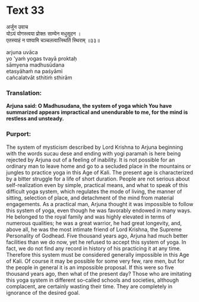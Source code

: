 # Text 33

अर्जुन उवाच  
योऽयं योगस्त्वया प्रोक्तः साम्येन मधुसूदन ।  
एतस्याहं न पश्यामि चञ्चलत्वात्स्थितिं स्थिराम् ॥३३॥

arjuna uvāca  
yo 'yaḿ yogas tvayā proktaḥ  
sāmyena madhusūdana  
etasyāhaḿ na paśyāmi  
cañcalatvāt sthitiḿ sthirām



### Translation:

**Arjuna said: O Madhusudana, the system of yoga which You have summarized appears impractical and unendurable to me, for the mind is restless and unsteady.**

### Purport:

The system of mysticism described by Lord Krishna to Arjuna beginning with the words sucau dese and ending with yogi paramah is here being rejected by Arjuna out of a feeling of inability. It is not possible for an ordinary man to leave home and go to a secluded place in the mountains or jungles to practice yoga in this Age of Kali. The present age is characterized by a bitter struggle for a life of short duration. People are not serious about self-realization even by simple, practical means, and what to speak of this difficult yoga system, which regulates the mode of living, the manner of sitting, selection of place, and detachment of the mind from material engagements. As a practical man, Arjuna thought it was impossible to follow this system of yoga, even though he was favorably endowed in many ways. He belonged to the royal family and was highly elevated in terms of numerous qualities; he was a great warrior, he had great longevity, and, above all, he was the most intimate friend of Lord Krishna, the Supreme Personality of Godhead. Five thousand years ago, Arjuna had much better facilities than we do now, yet he refused to accept this system of yoga. In fact, we do not find any record in history of his practicing it at any time. Therefore this system must be considered generally impossible in this Age of Kali. Of course it may be possible for some very few, rare men, but for the people in general it is an impossible proposal. If this were so five thousand years ago, then what of the present day? Those who are imitating this yoga system in different so-called schools and societies, although complacent, are certainly wasting their time. They are completely in ignorance of the desired goal.